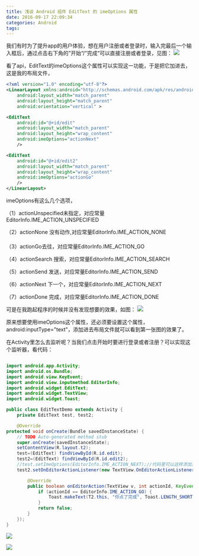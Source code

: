 ```yaml
---
title: 浅谈 Android 组件 EditText 的 imeOptions 属性
date: 2016-09-17 22:09:34
categories: Android
tags:
---
```

我们有时为了提升app的用户体验，想在用户注册或者登录时，输入完最后一个输入框后，通过点击右下角的”开始“/”完成“可以直接注册或者登录，见图：
![](http://img.blog.csdn.net/20140830173833281?watermark/2/text/aHR0cDovL2Jsb2cuY3Nkbi5uZXQvZzk2OTY4NTg2/font/5a6L5L2T/fontsize/400/fill/I0JBQkFCMA==/dissolve/70/gravity/Center)

看了api，EditText的imeOptions这个属性可以实现这一功能，于是把它加进去，这是我的布局文件，

```xml
<?xml version="1.0" encoding="utf-8"?>  
<LinearLayout xmlns:android="http://schemas.android.com/apk/res/android"  
    android:layout_width="match_parent"  
    android:layout_height="match_parent"  
    android:orientation="vertical" >  

<EditText   
    android:id="@+id/edit"  
    android:layout_width="match_parent"  
    android:layout_height="wrap_content"  
    android:imeOptions="actionNext"     
    />  

<EditText   
    android:id="@+id/edit2"  
    android:layout_width="match_parent"  
    android:layout_height="wrap_content"  
    android:imeOptions="actionGo"  
    />  
</LinearLayout>  
```

imeOptions有这么几个选项，

（1）actionUnspecified未指定，对应常量EditorInfo.IME_ACTION_UNSPECIFIED

（2）actionNone 没有动作,对应常量EditorInfo.IME_ACTION_NONE

（3）actionGo去往，对应常量EditorInfo.IME_ACTION_GO

（4）actionSearch 搜索，对应常量EditorInfo.IME_ACTION_SEARCH

（5）actionSend 发送，对应常量EditorInfo.IME_ACTION_SEND

（6）actionNext 下一个，对应常量EditorInfo.IME_ACTION_NEXT

（7）actionDone 完成，对应常量EditorInfo.IME_ACTION_DONE

可是在我跑起程序的时候并没有发现想要的效果，如图：
![](http://img.blog.csdn.net/20140830174816366?watermark/2/text/aHR0cDovL2Jsb2cuY3Nkbi5uZXQvZzk2OTY4NTg2/font/5a6L5L2T/fontsize/400/fill/I0JBQkFCMA==/dissolve/70/gravity/Center)

原来想要使用imeOptions这个属性，还必须要设置这个属性，android:inputType="text"，添加进去布局文件就可以看到第一张图的效果了。


在Activity里怎么去监听呢？当我们点击开始时要进行登录或者注册？可以实现这个监听器，看代码：

```java

import android.app.Activity;  
import android.os.Bundle;  
import android.view.KeyEvent;  
import android.view.inputmethod.EditorInfo;  
import android.widget.EditText;  
import android.widget.TextView;  
import android.widget.Toast;  

public class EditTextDemo extends Activity {  
    private EditText test, test2;  

    @Override  
protected void onCreate(Bundle savedInstanceState) {  
    // TODO Auto-generated method stub  
    super.onCreate(savedInstanceState);  
    setContentView(R.layout.t2);  
    test=(EditText) findViewById(R.id.edit);  
    test2=(EditText) findViewById(R.id.edit2);  
    //test.setImeOptions(EditorInfo.IME_ACTION_NEXT);//代码里可以这样添加这个属性  
    test2.setOnEditorActionListener(new TextView.OnEditorActionListener() {  

        @Override  
        public boolean onEditorAction(TextView v, int actionId, KeyEvent event) {  
            if (actionId == EditorInfo.IME_ACTION_GO) {  
                Toast.makeText(T2.this, "你点了完成", Toast.LENGTH_SHORT).show();  
            }  
            return false;  
        }  
    });  
}  
```

![](http://img.blog.csdn.net/20140830175025312?watermark/2/text/aHR0cDovL2Jsb2cuY3Nkbi5uZXQvZzk2OTY4NTg2/font/5a6L5L2T/fontsize/400/fill/I0JBQkFCMA==/dissolve/70/gravity/Center)

![](http://img.blog.csdn.net/20140830173833281?watermark/2/text/aHR0cDovL2Jsb2cuY3Nkbi5uZXQvZzk2OTY4NTg2/font/5a6L5L2T/fontsize/400/fill/I0JBQkFCMA==/dissolve/70/gravity/Center)
